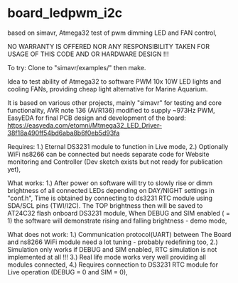 # board_ledpwm_i2c
based on simavr, Atmega32 test of pwm dimming LED and FAN control,

NO WARRANTY IS OFFERED NOR ANY RESPONSIBILITY TAKEN FOR USAGE OF THIS CODE AND OR HARDWARE DESIGN !!!

To try:
    Clone to "simavr/examples/" then make.

Idea to test ability of Atmega32 to software PWM 10x 10W LED lights and cooling FANs, providing cheap light alternative for Marine Aquarium.

It is based on various other projects, mainly "simavr" for testing and core functionality,
    AVR note 136 (AVR136) modified to supply ~973Hz PWM,
    EasyEDA for final PCB design and development of the board: 
    https://easyeda.com/etomni/Mtmega32_LED_Driver-38f18a490ff54bd6aba8b6f0eb5d93fa
  
Requires:
 1.) Eternal DS3231 module to function in Live mode,
 2.) Optionally WiFi ns8266 can be connected but needs separate code for Website monitoring and Controller (Dev sketch exists but not ready for publication yet),

What works:
 1.) After power on software will try to slowly rise or dimm brightness of all connected LEDs depending on DAY/NIGHT settings in "conf.h", Time is obtained by connecting to ds3231 RTC module using SDA/SCL pins (TWI/I2C). The TOP brightness then will be saved to AT24C32 flash onboard DS3231 module,
 When DEBUG and SIM enabled ( = 1) the software will demonstrate rising and falling brightness - demo mode,

What does not work:
 1.) Communication protocol(UART) between The Board and ns8266 WiFi module need a lot tuning - probably redefining too,
 2.) Simulation only works if DEBUG and SIM enabled, RTC simulation is not implemented at all !!!
 3.) Real life mode works very well providing all modules connected,
 4.) Requires connection to DS3231 RTC module for Live operation (DEBUG = 0 and SIM = 0),
 
